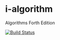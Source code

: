# i-algorithm

Algorithms Forth Edition

[![Build Status](https://secure.travis-ci.org/HuangRongjun/i-algorithm.png)](https://travis-ci.org/HuangRongjun/i-algorithm)
